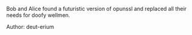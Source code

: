Bob and Alice found a futuristic version of opunssl and replaced all their needs for doofy wellmen.

Author: deut-erium
